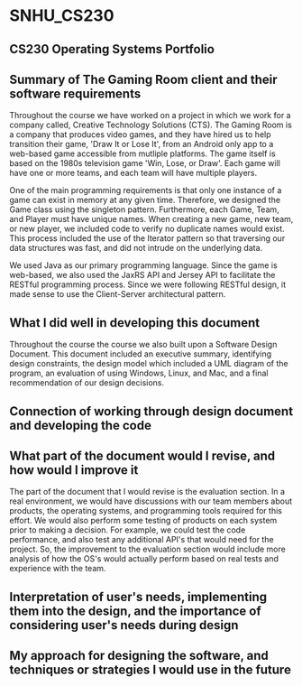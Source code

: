 # SNHU_CS230
## CS230 Operating Systems Portfolio

## Summary of The Gaming Room client and their software requirements
Throughout the course we have worked on a project in which we work for a company called, Creative Technology Solutions (CTS). The Gaming Room is a company that produces video games, and they have hired us to help transition their game, 'Draw It or Lose It', from an Android only app to a web-based game accessible from mutliple platforms. The game itself is based on the 1980s television game 'Win, Lose, or Draw'. Each game will have one or more teams, and each team will have multiple players.

One of the main programming requirements is that only one instance of a game can exist in memory at any given time. Therefore, we designed the Game class using the singleton pattern. Furthermore, each Game, Team, and Player must have unique names. When creating a new game, new team, or new player, we included code to verify no duplicate names would exist. This process included the use of the Iterator pattern so that traversing our data structures was fast, and did not intrude on the underlying data.

We used Java as our primary programming language. Since the game is web-based, we also used the JaxRS API and Jersey API to facilitate the RESTful programming process. Since we were following RESTful design, it made sense to use the Client-Server architectural pattern.

## What I did well in developing this document
Throughout the course the course we also built upon a Software Design Document. This document included an executive summary, identifying design constraints, the design model which included a UML diagram of the program, an evaluation of using Windows, Linux, and Mac, and a final recommendation of our design decisions.


## Connection of working through design document and developing the code


## What part of the document would I revise, and how would I improve it
The part of the document that I would revise is the evaluation section. In a real environment, we would have discussions with our team members about products, the operating systems, and programming tools required for this effort. We would also perform some testing of products on each system prior to making a decision. For example, we could test the code performance, and also test any additional API's that would need for the project. So, the improvement to the evaluation section would include more analysis of how the OS's would actually perform based on real tests and experience with the team.


## Interpretation of user's needs, implementing them into the design, and the importance of considering user's needs during design


## My approach for designing the software, and techniques or strategies I would use in the future


